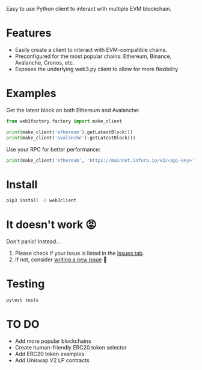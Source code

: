 Easy to use Python client to interact with multiple EVM blockchain.

# Features

- Easily create a client to interact with EVM-compatible chains.
- Preconfigured for the most popular chains: Ethereum, Binance, Avalanche, Cronos, etc.
- Exposes the underlying web3.py client to allow for more flexibility

# Examples

Get the latest block on both Ethereum and Avalanche:

```python
from web3factory.factory import make_client

print(make_client('ethereum').getLatestBlock())
print(make_client('avalanche').getLatestBlock())
```

Use your RPC for better performance:

```python
print(make_client('ethereum', 'https://mainnet.infura.io/v3/<api-key>').getLatestBlock())
```

# Install

```bash
pip3 install -U web3client
```

# It doesn't work 😡

Don't panic! Instead...

1. Please check if your issue is listed in the [Issues tab](https://github.com/coccoinomane/web3client/issues).
2. If not, consider [writing a new issue](https://github.com/coccoinomane/web3client/issues/new) 🙂

# Testing

```bash
pytest tests
```

# TO DO

- Add more popular blockchains
- Create human-friendly ERC20 token selector
- Add ERC20 token examples
- Add Uniswap V2 LP contracts